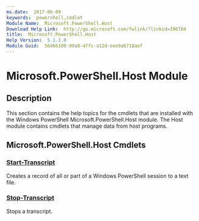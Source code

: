 ```yaml
---
ms.date:  2017-06-09
keywords:  powershell,cmdlet
Module Name:  Microsoft.PowerShell.Host
Download Help Link:  http://go.microsoft.com/fwlink/?linkid=390784
title:  Microsoft.PowerShell.Host
Help Version:  5.1.1.0
Module Guid:  56d66100-99a0-4ffc-a12d-eee9a6718aef
---
```


# Microsoft.PowerShell.Host Module
## Description
This section contains the help topics for the cmdlets that are installed with the Windows PowerShell Microsoft.PowerShell.Host module. The Host module contains cmdlets that manage data from host programs.

## Microsoft.PowerShell.Host Cmdlets
### [Start-Transcript](Start-Transcript.md)
Creates a record of all or part of a Windows PowerShell session to a text file.


### [Stop-Transcript](Stop-Transcript.md)
Stops a transcript.

